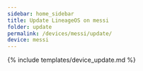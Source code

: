 ```yaml
---
sidebar: home_sidebar
title: Update LineageOS on messi
folder: update
permalink: /devices/messi/update/
device: messi
---
```

{% include templates/device_update.md %}
